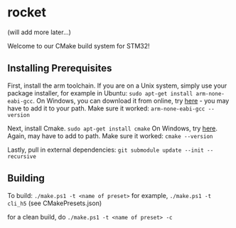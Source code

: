 # rocket

(will add more later...)

Welcome to our CMake build system for STM32!

## Installing Prerequisites
First, install the arm toolchain. If you are on a Unix system, simply use your package installer, for example in Ubuntu: ```sudo apt-get install arm-none-eabi-gcc```.
On Windows, you can download it from online, try [here](https://developer.arm.com/downloads/-/gnu-rm) - you may have to add it to your path. Make sure it worked: ```arm-none-eabi-gcc --version```


Next, install Cmake. ```sudo apt-get install cmake```
On Windows, try [here](https://cmake.org/download/). Again, may have to add to path.
Make sure it worked: ```cmake --version```


Lastly, pull in external dependencies:
```git submodule update --init --recursive```


## Building
To build:
```./make.ps1 -t <name of preset>```
for example,
```./make.ps1 -t cli_h5``` (see CMakePresets.json)

for a clean build, do
```./make.ps1 -t <name of preset> -c```
